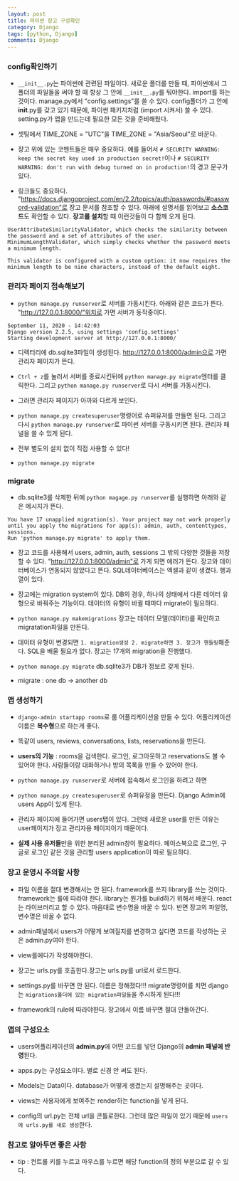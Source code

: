 ```yaml
---
layout: post
title: 파이썬 장고 구성확인
category: Django
tags: [python, Django]
comments: Django
---
```


### config확인하기

- `__init__.py`는 파이썬에 관련된 파일이다. 새로운 폴더를 만들 때, 파이썬에서 그 폴더의 파일들을 써야 할 때 항상 그 안에 `__init__.py`를 둬야한다. import를 하는 것이다. manage.py에서 "config.settings"를 쓸 수 있다. config폴더가 그 안에 __init__.py를 갖고 있기 때문에, 파이썬 패키지처럼 (import 시켜서) 쓸 수 있다. setting.py가 앱을 만드는데 필요한 모든 것을 준비해뒀다.

- 셋팅에서 TIME_ZONE = "UTC"을  TIME_ZONE = "Asia/Seoul"로 바꾼다.

- 쟝고 위에 있는 코멘트들은 매우 중요하다. 예를 들어서 `# SECURITY WARNING: keep the secret key used in production secret!`이나 `# SECURITY WARNING: don't run with debug turned on in production!`의 경고 문구가 있다.

- 링크들도 중요하다. "https://docs.djangoproject.com/en/2.2/topics/auth/passwords/#password-validation"로 장고 문서를 참조할 수 있다. 아래에 설명서를 읽어보고 **소스코드**도 확인할 수 있다. **장고를 설치**할 때 이런것들이 다 함께 오게 된다.

```
UserAttributeSimilarityValidator, which checks the similarity between the password and a set of attributes of the user.
MinimumLengthValidator, which simply checks whether the password meets a minimum length.

This validator is configured with a custom option: it now requires the minimum length to be nine characters, instead of the default eight.
```

### 관리자 페이지 접속해보기

- `python manage.py runserver`로 서버를 가동시킨다. 아래와 같은 코드가 뜬다. "http://127.0.0.1:8000/"위치로 가면 서버가 동작중이다.

```
September 11, 2020 - 14:42:03
Django version 2.2.5, using settings 'config.settings'
Starting development server at http://127.0.0.1:8000/
```

- 디렉터리에 db.sqlite3파일이 생성된다. http://127.0.0.1:8000/admin으로 가면 관리자 페이지가 뜬다. 

- `Ctrl + z`를 눌러서 서버를 종료시킨뒤에 `python manage.py migrate`엔터를 클릭한다. 그리고 `python manage.py runserver`로 다시 서버를 가동시킨다.

- 그러면 관리자 페이지가 아까와 다르게 보인다.

- `python manage.py createsuperuser`명령어로 슈퍼유저를 만들면 된다. 그리고 다시 `python manage.py runserver`로 파이썬 서버를 구동시키면 된다. 관리자 패널을 쓸 수 있게 된다.

- 전부 별도의 설치 없이 직접 사용할 수 있다!

- `python manage.py migrate`

### migrate

- db.sqlite3를 삭제한 뒤에 `python magage.py runserver`를 실행하면 아래와 같은 메시지가 뜬다.

```
You have 17 unapplied migration(s). Your project may not work properly until you apply the migrations for app(s): admin, auth, contenttypes, sessions.     
Run 'python manage.py migrate' to apply them.
```

- 장고 코드를 사용해서 users, admin, auth, sessions 그 밖의 다양한 것들을 저장할 수 있다. "http://127.0.0.1:8000/admin"로 가게 되면 에러가 뜬다. 장고와 데이터베이스가 연동되지 않았다고 뜬다. SQL데이터베이스는 엑셀과 같이 생겼다. 행과 열이 있다. 

- 장고에는 migration system이 있다. DB의 경우, 하나의 상태에서 다른 데이터 유형으로 바꿔주는 기능이다. 데이터의 유형이 바뀔 때마다 migrate이 필요하다.

- `python manage.py makemigrations` 장고는 데이터 모델(데이터)를 확인하고 migratation파일을 만든다.

- 데이터 유형이 변경되면 `1. migration생성 2. migrate하면 3. 장고가 핸들링`해준다. SQL을 배울 필요가 없다. 장고는 17개의 migration을 진행했다.

- `python manage.py migrate` db.sqlite3가 DB가 정보르 갖게 된다.

- migrate : one db -> another db

### 앱 생성하기

- `django-admin startapp rooms`로 룸 어플리케이션을 만들 수 있다. 어플리케이션 이름은 **복수형**으로 하는게 좋다.

- 똑같이 users, reviews, conversations, lists, reservations을 만든다.

- **users의 기능** : rooms을 검색한다. 로그인, 로그아웃하고 reservations도 볼 수 있어야 한다. 사람들이랑 대화하거나 방의 목록을 만들 수 있어야 한다.

- `python manage.py runserver`로 서버에 접속해서 로그인을 하려고 하면  

- `python manage.py createsuperuser`로 슈퍼유정을 만든다. Django Admin에 users App이 있게 된다.

- 관리자 페이지에 들어가면 users탭이 있다. 그런데 새로운 user를 만든 이유는 user페이지가 장고 관리자용 페이지이기 때문이다.

- **실제 사용 유저들**만을 위한 분리된 admin창이 필요하다. 페이스북으로 로그인, 구글로 로그인 같은 것을 관리할 users application이 따로 필요하다.

### 장고 운영시 주의할 사항

- 파일 이름을 절대 변경해서는 안 된다. framework를 쓰지 library를 쓰는 것이다. framework는 룰에 따라야 한다. library는 뭔가를 build하기 위해서 배운다. react는 라이브러리고 할 수 있다. 마음대로 변수명을 바꿀 수 있다. 반면 장고의 파일명, 변수명은 바꿀 수 없다.

- admin패널에서 users가 어떻게 보여질지를 변경하고 싶다면 코드를 작성하는 곳은 admin.py여야 한다.

- view를에다가 작성해야한다.

- 장고는 urls.py를 호출한다.장고는 urls.py를 url로서 로드한다.

- settings.py를 바꾸면 안 된다. 이름은 정해졌다!!! migrate명령어를 치면 django는 `migrations폴더에 있는 migration파일들`을 주시하게 된다!!!

- framework의 rule에 따라야한다. 장고에서 이름 바꾸면 절대 안돌아간다.

### 앱의 구성요소

- users어플리케이션의 **admin.py**에 어떤 코드를 넣던 Django의 **admin 패널에 반영**된다.

- apps.py는 구성요소이다. 별로 신경 안 써도 된다.

- Models는 Data이다. database가 어떻게 생겼는지 설명해주는 곳이다.

- views는 사용자에게 보여주는 render하는 function을 넣게 된다.

- config의 url.py는 전체 url을 콘틀로한다. 그런데 많은 파일이 있기 때문에 `users에 urls.py를 새로 생성`한다.

### 참고로 알아두면 좋은 사항

- tip : 컨트롤 키를 누르고 마우스를 누르면 해당 function의 정의 부분으로 갈 수 있다.

